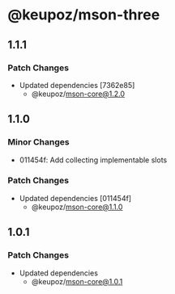 # @keupoz/mson-three

## 1.1.1

### Patch Changes

- Updated dependencies [7362e85]
  - @keupoz/mson-core@1.2.0

## 1.1.0

### Minor Changes

- 011454f: Add collecting implementable slots

### Patch Changes

- Updated dependencies [011454f]
  - @keupoz/mson-core@1.1.0

## 1.0.1

### Patch Changes

- Updated dependencies
  - @keupoz/mson-core@1.0.1
